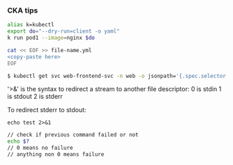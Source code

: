 
### CKA tips

```bash
alias k=kubectl
export do="--dry-run=client -o yaml"
k run pod1 --image=nginx $do
```


```bash
cat << EOF >> file-name.yml
<copy-paste here>
EOF
```

```bash
$ kubectl get svc web-frontend-svc -n web -o jsonpath='{.spec.selector.app}{.spec.type}' 2>&1
```

'>&' is the syntax to redirect a stream to another file descriptor:
0 is stdin
1 is stdout
2 is stderr

To redirect stderr to stdout:

`echo test 2>&1`


 
```bash
// check if previous command failed or not
echo $?
// 0 means no failure
// anything non 0 means failure 
```